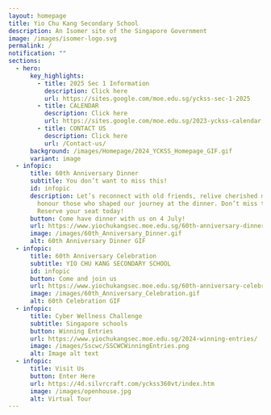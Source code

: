 ```yaml
---
layout: homepage
title: Yio Chu Kang Secondary School
description: An Isomer site of the Singapore Government
image: /images/isomer-logo.svg
permalink: /
notification: ""
sections:
  - hero:
      key_highlights:
        - title: 2025 Sec 1 Information
          description: Click here
          url: https://sites.google.com/moe.edu.sg/yckss-sec-1-2025
        - title: CALENDAR
          description: Click here
          url: https://sites.google.com/moe.edu.sg/2023-yckss-calendar
        - title: CONTACT US
          description: Click here
          url: /Contact-us/
      background: /images/Homepage/2024_YCKSS_Homepage_GIF.gif
      variant: image
  - infopic:
      title: 60th Anniversary Dinner
      subtitle: You don’t want to miss this!
      id: infopic
      description: Let’s reconnect with old friends, relive cherished moments, and
        honour those who shaped our journey at the dinner. Don’t miss the fun!
        Reserve your seat today!
      button: Come have dinner with us on 4 July!
      url: https://www.yiochukangsec.moe.edu.sg/60th-anniversary-dinner/
      image: /images/60th_Anniversary_Dinner.gif
      alt: 60th Anniversary Dinner GIF
  - infopic:
      title: 60th Anniversary Celebration
      subtitle: YIO CHU KANG SECONDARY SCHOOL
      id: infopic
      button: Come and join us
      url: https://www.yiochukangsec.moe.edu.sg/60th-anniversary-celebrations/
      image: /images/60th_Anniversary_Celebration.gif
      alt: 60th Celebration GIF
  - infopic:
      title: Cyber Wellness Challenge
      subtitle: Singapore schools
      button: Winning Entries
      url: https://www.yiochukangsec.moe.edu.sg/2024-winning-entries/
      image: /images/Sscwc/SSCWCWinningEntries.png
      alt: Image alt text
  - infopic:
      title: Visit Us
      button: Enter Here
      url: https://4d.silvrcraft.com/yckss360vt/index.htm
      image: /images/openhouse.jpg
      alt: Virtual Tour
---
```

